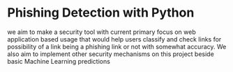 # Phishing Detection with Python

we aim to make a security tool with current primary focus on web application based usage that would help users classify and check links for possibility of a link being a phishing link or not with somewhat accuracy. We also aim to implement other security mechanisms on this project beside basic Machine Learning predictions
